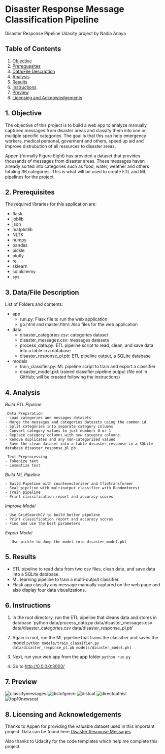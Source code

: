 # Disaster Response Message Classification Pipeline
Disaster Response Pipeline Udacity project by Nadia Anaya

## Table of Contents

1. [Objective](#Objective)
2. [Prerequesites](#Libraries)
3. [Data/File Description](#FileDescription)
4. [Analysis](#Analysis)
5. [Results](#Results)
6. [Instructions](#Instructions)
7. [Preview](#Preview)
8. [Licensing and Acknowledgements](#Licensing)

## 1. Objective <a name="Objective"></a>

The objective of this project is to build a web app to analyze manually captured messages from disaster areas and classify them into one or multiple specific categories. The goal is that this can help emergency workers, medical personal, goverment and others, speed up aid and improve distrubution of all resources to disaster areas.

Appen (formally Figure Eight) has provided a dataset that provides thousands of messages from disaster areas. These messages haven already sorted into categories such as food, water, weather and others totaling 36 categories. This is what will be used to create ETL and ML pipelines for the project.

## 2. Prerequisites <a name="Libraries"></a>
The required libraries for this application are:
* flask
* joblib
* json
* matplotlib
* NLTK
* numpy
* pandas
* pickle
* plotly
* re
* sklearn
* sqlalchemy
* sys

## 3. Data/File Description <a name="FileDescription"></a>
List of Folders and contents:
* app
    - run.py: Flask file to run the web application
    - go.html and master.html: Also files for the web application
* data
    - disaster_categories.csv: categories dataset
    - disaster_messages.csv: messages datasete
    - process_data.py: ETL pipeline script to read, clean, and save data into a table in a database 
    - disaster_response_pl.pb: ETL pipeline output, a SQLite database
* models
    - train_classifier.py: ML pipeline script to train and export a classifier
    - disaster_model.pkl: trained classifier pipeline output (file not in GitHub; will be created following the instructions)

## 4. Analysis <a name="Analysis"></a>

*Build ETL Pipeline*

     Data Preparation
    - Load categories and messages datasets
    - Merge the messages and categories datasets using the common id
    - Split categories into separate category columns
    - Convert category values to just numbers 0 or 1
    - Replace category columns with new category columns.
    - Remove duplicates and any non-categorized valued
    - Save the clean dataset into a table disaster_response in a SQLite database disaster_response_pl.pb 
    
     Text Preprocessing
    - Tokenize text 
    - Lemmatize text

*Build ML Pipeline*

    - Build Pipeline with countevectorizer and tfidtransformer
    - Seal pipeline with multioutput classifier with Randomforest 
    - Train pipeline
    - Print classification report and accuracy scores

*Improve Model*

    - Use GridSearchCV to build better pipeline
    - Print classification report and accuracy scores
    - Find and use the best parameters

*Export Model*

    -  Use pickle to dump the model into disaster_model.pkl

## 5. Results <a name="Results"></a>
* ETL pipeline to read data from two csv files, clean data, and save data into a SQLite database.
* ML learning pipeline to train a multi-output classifier.
* Flask app classify any message manually captured on the web page and also display four data visualizations.

## 6. Instructions <a name="Instructions"></a>
1. In the root directory, run the ETL pipeline that cleans data and stores in database
        `python data/process_data.py data/disaster_messages.csv data/disaster_categories.csv data/disaster_response_pl.pb'
   
2. Again in root, run the ML pipeline that trains the classifier and saves the model
        `python models/train_classifier.py data/disaster_response_pl.pb models/disaster_model.pkl`
   
3. Next, run your web app from the app folder
    `python run.py`

4. Go to http://0.0.0.0:3000/

## 7. Preview <a name="Preview"></a>
![classifymessages](https://github.com/nanaya2/Disaster-Response-Pipeline/assets/75550215/6bcb7bba-1be3-41df-a4b4-2cc823942c78)
![distofgenre](https://github.com/nanaya2/Disaster-Response-Pipeline/assets/75550215/e9feeb5d-45a4-4040-855e-a6fdfaa3789a)
![distcat](https://github.com/nanaya2/Disaster-Response-Pipeline/assets/75550215/9a12ebfa-d58f-4a9b-b5b7-edcfae1e66ee)
![directcathist](https://github.com/nanaya2/Disaster-Response-Pipeline/assets/75550215/0305877f-1f12-4cf3-9593-2d7a44352943)
![top10newscat](https://github.com/nanaya2/Disaster-Response-Pipeline/assets/75550215/58d78a6e-fcc5-4ae3-b5fc-53cbcbfe1ce1)

## 8. Licensing and Acknowledgements <a name="Licensing"></a>
Thanks to Appen for providing the valuable dataset used in this important project. Data can be found here
 [Disaster Response Messages](https://www.figure-eight.com/dataset/combined-disaster-response-data/)

Also thanks to Udacity for the code templates which help me complete this project.


